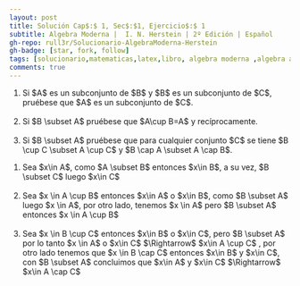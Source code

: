 ```yaml
---
layout: post
title: Solución Cap$:$ 1, Sec$:$1, Ejercicio$:$ 1
subtitle: Algebra Moderna |  I. N. Herstein | 2º Edición | Español
gh-repo: rull3r/Solucionario-AlgebraModerna-Herstein
gh-badge: [star, fork, follow]
tags: [solucionario,matematicas,latex,libro, algebra moderna ,algebra abstracta,conjuntos, grupos]
comments: true
---
```


<div class="box-note">

<ol>
    <li value="a)">
    Si $A$ es un subconjunto de $B$ y $B$ es un subconjunto de $C$, pruébese que $A$ es un subconjunto de $C$.   
    </li><br>
    <li value="b)">
    Si $B \subset A$ pruébese que $A\cup B=A$ y recíprocamente. 
    </li><br>
    <li value="c)">
    Si $B \subset A$ pruébese que para cualquier conjunto $C$ se tiene $B \cup C \subset A \cup C$ y $B \cap A \subset A \cap B$.
    </li>
</ol>

</div>

<ol>
    <li value="a)">
    Sea $x\in A$, como $A \subset B$ entonces $x\in B$, a su vez, $B \subset C$ luego $x\in C$    
    </li><br>
    <li value="b)">
    Sea $x \in A \cup B$ entonces $x\in A$ o $x\in B$, como $B \subset A$ luego $x \in A$, por otro lado, tenemos $x \in A$ pero $B \subset A$ entonces $x \in A \cup B$ 
    </li><br>
    <li value="c)">
    Sea $x \in B \cup C$ entonces $x\in B$ o $x\in C$, pero $B \subset A$ por lo tanto $x \in A$ o $x\in C$ $\Rightarrow$ $x\in A \cup C$  , por otro lado tenemos que $x \in B \cap C$ entonces $x\in B$ y $x\in C$, con $B \subset A$ concluimos que $x\in A$ y $x\in C$ $\Rightarrow$ $x\in A \cap C$
    </li>
</ol>






